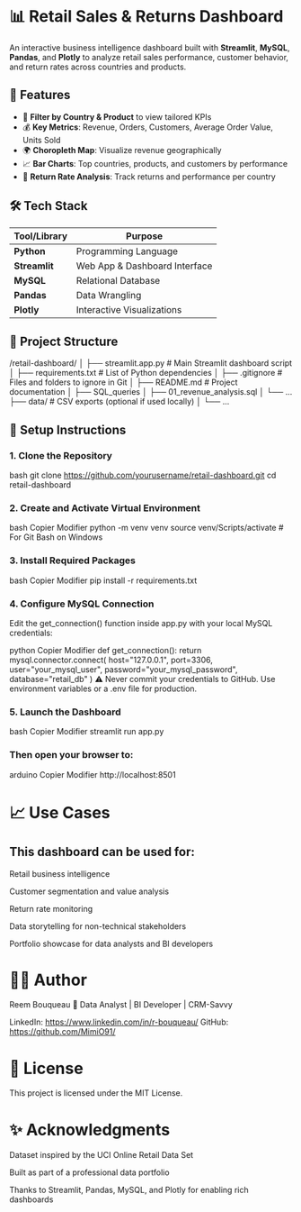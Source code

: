 # 📊 Retail Sales & Returns Dashboard

An interactive business intelligence dashboard built with **Streamlit**, **MySQL**, **Pandas**, and **Plotly** to analyze retail sales performance, customer behavior, and return rates across countries and products.


## 🚀 Features

- 🧭 **Filter by Country & Product** to view tailored KPIs
- 💰 **Key Metrics**: Revenue, Orders, Customers, Average Order Value, Units Sold
- 🌍 **Choropleth Map**: Visualize revenue geographically
- 📈 **Bar Charts**: Top countries, products, and customers by performance
- 🔄 **Return Rate Analysis**: Track returns and performance per country


## 🛠️ Tech Stack

| Tool/Library     | Purpose                        |
|------------------|--------------------------------|
| **Python**       | Programming Language           |
| **Streamlit**    | Web App & Dashboard Interface  |
| **MySQL**        | Relational Database            |
| **Pandas**       | Data Wrangling                 |
| **Plotly**       | Interactive Visualizations     |


## 📂 Project Structure

/retail-dashboard/
│
├── streamlit.app.py # Main Streamlit dashboard script
│
├── requirements.txt # List of Python dependencies
│
├── .gitignore # Files and folders to ignore in Git
│
├── README.md # Project documentation
│
├── SQL_queries
│ ├── 01_revenue_analysis.sql
│ └── ...
├── data/ # CSV exports (optional if used locally)
│ └── ...


## 🔧 Setup Instructions

### 1. Clone the Repository

bash
git clone https://github.com/yourusername/retail-dashboard.git
cd retail-dashboard

### 2. Create and Activate Virtual Environment
bash
Copier
Modifier
python -m venv venv
source venv/Scripts/activate  # For Git Bash on Windows

### 3. Install Required Packages
bash
Copier
Modifier
pip install -r requirements.txt

### 4. Configure MySQL Connection
Edit the get_connection() function inside app.py with your local MySQL credentials:

python
Copier
Modifier
def get_connection():
    return mysql.connector.connect(
        host="127.0.0.1",
        port=3306,
        user="your_mysql_user",
        password="your_mysql_password",
        database="retail_db"
    )
⚠️ Never commit your credentials to GitHub. Use environment variables or a .env file for production.

### 5. Launch the Dashboard
bash
Copier
Modifier
streamlit run app.py

### Then open your browser to:

arduino
Copier
Modifier
http://localhost:8501

# 📈 Use Cases

## This dashboard can be used for:

Retail business intelligence

Customer segmentation and value analysis

Return rate monitoring

Data storytelling for non-technical stakeholders

Portfolio showcase for data analysts and BI developers

# 🙋‍♀️ Author 

Reem Bouqueau
🎯 Data Analyst | BI Developer | CRM-Savvy

LinkedIn: https://www.linkedin.com/in/r-bouqueau/
GitHub: https://github.com/MimiO91/

# 🧾 License

This project is licensed under the MIT License.

# ✨ Acknowledgments

Dataset inspired by the UCI Online Retail Data Set

Built as part of a professional data portfolio

Thanks to Streamlit, Pandas, MySQL, and Plotly for enabling rich dashboards

